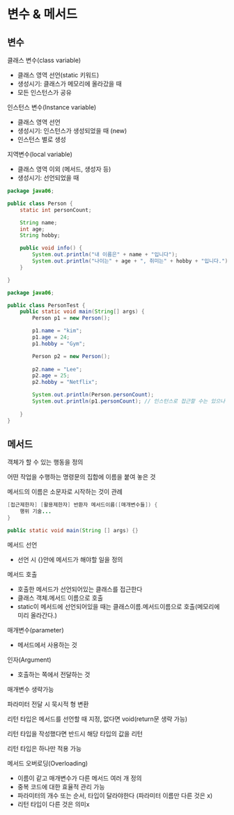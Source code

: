 # 변수 & 메서드

## 변수

클래스 변수(class variable)
- 클래스 영역 선언(static 키워드)
- 생성시기: 클래스가 메모리에 올라갔을 때
- 모든 인스턴스가 공유

인스턴스 변수(Instance variable)
- 클래스 영역 선언
- 생성시기: 인스턴스가 생성되었을 때 (new)
- 인스턴스 별로 생성

지역변수(local variable)
- 클래스 영역 이외 (메서드, 생성자 등)
- 생성시기: 선언되었을 때

```java
package java06;

public class Person {
    static int personCount;

    String name;
    int age;
    String hobby;

    public void info() {
        System.out.println("내 이름은" + name + "입니다");
        System.out.println("나이는" + age + ", 취미는" + hobby + "입니다.");
    }

}
```

```java
package java06;

public class PersonTest {
    public static void main(String[] args) {
        Person p1 = new Person();

        p1.name = "kim";
        p1.age = 24;
        p1.hobby = "Gym";

        Person p2 = new Person();
        
        p2.name = "Lee";
        p2.age = 25;
        p2.hobby = "Netflix";

        System.out.println(Person.personCount);
        System.out.println(p1.personCount); // 인스턴스로 접근할 수는 있으나 권장은 되지 않는다!
        
    }
}
```

## 메서드

객체가 할 수 있는 행동을 정의

어떤 작업을 수행하는 명령문의 집합에 이름을 붙여 놓은 것

메서드의 이름은 소문자로 시작하는 것이 관례

```java
[접근제한자] [활용제한자] 반환자 메서드이름([매개변수들]) {
    행위 기술...
}

public static void main(String [] args) {}
```

메서드 선언
- 선언 시 {}안에 메서드가 해야할 일을 정의

메서드 호출
- 호출한 메서드가 선언되어있는 클래스를 접근한다
- 클래스 객체.메서드 이름으로 호출
- static이 메서드에 선언되어있을 때는 클래스이름.메서드이름으로 호출(메모리에 미리 올라간다.)

매개변수(parameter)
- 메서드에서 사용하는 것

인자(Argument)
- 호출하는 쪽에서 전달하는 것

매개변수 생략가능

파라미터 전달 시 묵시적 형 변환

리턴 타입은 메서드를 선언할 때 지정, 없다면 void(return문 생략 가능)

리턴 타입을 작성했다면 반드시 해당 타입의 값을 리턴

리턴 타입은 하나만 적용 가능

메서드 오버로딩(Overloading)
- 이름이 같고 매개변수가 다른 메서드 여러 개 정의
- 중복 코드에 대한 효율적 관리 가능
- 파라미터의 개수 또는 순서, 타입이 달라야한다 (파라미터 이름만 다른 것은 x)
- 리턴 타입이 다른 것은 의미x
  